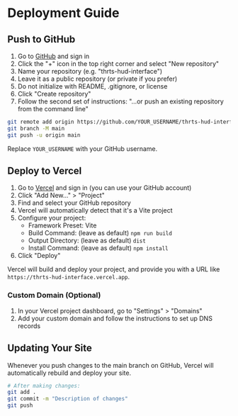# Deployment Guide

## Push to GitHub

1. Go to [GitHub](https://github.com) and sign in
2. Click the "+" icon in the top right corner and select "New repository"
3. Name your repository (e.g. "thrts-hud-interface")
4. Leave it as a public repository (or private if you prefer)
5. Do not initialize with README, .gitignore, or license
6. Click "Create repository"
7. Follow the second set of instructions: "…or push an existing repository from the command line"

```bash
git remote add origin https://github.com/YOUR_USERNAME/thrts-hud-interface.git
git branch -M main
git push -u origin main
```

Replace `YOUR_USERNAME` with your GitHub username.

## Deploy to Vercel

1. Go to [Vercel](https://vercel.com) and sign in (you can use your GitHub account)
2. Click "Add New..." > "Project"
3. Find and select your GitHub repository
4. Vercel will automatically detect that it's a Vite project
5. Configure your project:
   - Framework Preset: Vite
   - Build Command: (leave as default) `npm run build`
   - Output Directory: (leave as default) `dist`
   - Install Command: (leave as default) `npm install`
6. Click "Deploy"

Vercel will build and deploy your project, and provide you with a URL like `https://thrts-hud-interface.vercel.app`.

### Custom Domain (Optional)

1. In your Vercel project dashboard, go to "Settings" > "Domains"
2. Add your custom domain and follow the instructions to set up DNS records

## Updating Your Site

Whenever you push changes to the main branch on GitHub, Vercel will automatically rebuild and deploy your site.

```bash
# After making changes:
git add .
git commit -m "Description of changes"
git push
```